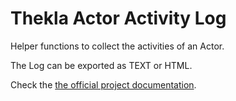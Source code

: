 # Thekla Actor Activity Log

Helper functions to collect the activities of an Actor.

The Log can be exported as TEXT or HTML.

Check the [the official project documentation](https://andy-schulz.github.io/thekla/).